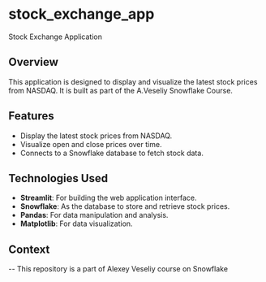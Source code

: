 # stock_exchange_app
Stock Exchange Application

## Overview
This application is designed to display and visualize the latest stock prices from NASDAQ. It is built as part of the A.Veseliy Snowflake Course.

## Features
- Display the latest stock prices from NASDAQ.
- Visualize open and close prices over time.
- Connects to a Snowflake database to fetch stock data.

## Technologies Used
- **Streamlit**: For building the web application interface.
- **Snowflake**: As the database to store and retrieve stock prices.
- **Pandas**: For data manipulation and analysis.
- **Matplotlib**: For data visualization.

## Context
-- This repository is a part of Alexey Veseliy course on Snowflake

